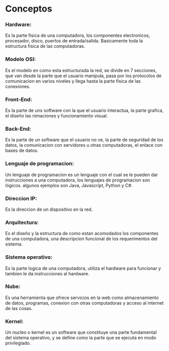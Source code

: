 # Conceptos

### Hardware:
Es la parte fisica de una computadora, los componentes electronicos, procesador, disco, puertos de entrada/salida. Basicamente toda la estructura fisica de las computadoras.

### Modelo OSI:
Es el modelo en como esta estructurada la red, se divide en 7 secciones, que van desde la parte que el usuario manipula, pasa por los protocolos de comunicacion en varios niveles y llega hasta la parte fisica de las conexiones.

### Front-End:
Es la parte de uns software con la que el usuario interactua, la parte grafica, el diseño las nimaciones y funcionamiento visual.

### Back-End:
Es la parte de un software que el usuario no ve, la parte de seguridad de los datos, la comunicacion con servidores u otras computadoras, el enlace con bases de datos.

### Lenguaje de programacion:
Un lenguaje de programacion es un lenguaje con el cual se le pueden dar instrucciones a una computadora, los lenguajes de programacion son lógicos. algunos ejemplos son Java, Javascript, Python y C#.

### Direccion IP:
Es la direccion de un dispositivo en la red.

### Arquitectura:
Es el diseño y la estructura de como estan acomodados los componentes de una computadora, una descripcion funcional de los requerimentos del sistema.

### Sistema operativo:
Es la parte logica de una computadora, utiliza el hardware para funcionar y tambien le da instrucciones al hardware.

### Nube:
Es una herramienta que ofrece servicios en la web como almacenamiento de datos, programas, conexion con otras computadoras y acceso al internet de las cosas.

### Kernel: 
Un nucleo o kernel es un software que constituye una parte fundamental del sistema operativo, y se define como la parte que se ejecuta en modo privilegiado.
